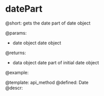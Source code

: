 datePart
=============



@short:
	gets the date part of date object

@params:
- date		object		date object


@returns:
- data     object     date part of initial date object

@example:


@template:	api_method
@defined:	Date	
@descr:


